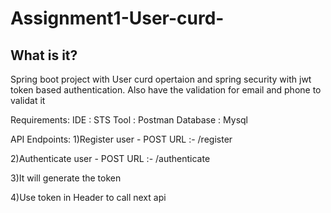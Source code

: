 # Assignment1-User-curd-

##  What is it?
Spring boot project with User curd opertaion and spring security with jwt token based authentication.
Also have the validation for email and phone to validat it

Requirements:
IDE : STS
Tool : Postman
Database : Mysql

API Endpoints:
1)Register user - POST
    URL :- <URL>/register
    
2)Authenticate user - POST
    URL :- <URL>/authenticate
      
3)It will generate the token

4)Use token in Header to call next api




